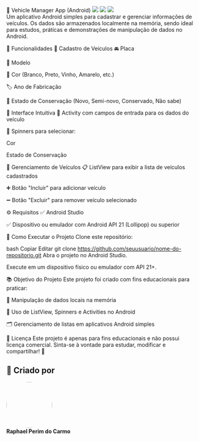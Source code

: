 🚗 Vehicle Manager App (Android)
<img src="https://img.shields.io/badge/Plataforma-Android-brightgreen?style=for-the-badge&logo=android"> <img src="https://img.shields.io/badge/Status-Concluído-blue?style=for-the-badge"> <img src="https://img.shields.io/badge/Linguagem-Java-orange?style=for-the-badge&logo=java"> <br>
Um aplicativo Android simples para cadastrar e gerenciar informações de veículos.
Os dados são armazenados localmente na memória, sendo ideal para estudos, práticas e demonstrações de manipulação de dados no Android.

📱 Funcionalidades
🔹 Cadastro de Veículos
🚘 Placa

🚗 Modelo

🎨 Cor (Branco, Preto, Vinho, Amarelo, etc.)

🏷️ Ano de Fabricação

🔧 Estado de Conservação (Novo, Semi-novo, Conservado, Não sabe)

🔹 Interface Intuitiva
📝 Activity com campos de entrada para os dados do veículo

🔄 Spinners para selecionar:

Cor

Estado de Conservação

🔹 Gerenciamento de Veículos
📋 ListView para exibir a lista de veículos cadastrados

➕ Botão "Incluir" para adicionar veículo

➖ Botão "Excluir" para remover veículo selecionado

⚙️ Requisitos
✅ Android Studio

✅ Dispositivo ou emulador com Android API 21 (Lollipop) ou superior

🚀 Como Executar o Projeto
Clone este repositório:

bash
Copiar
Editar
git clone https://github.com/seuusuario/nome-do-repositorio.git
Abra o projeto no Android Studio.

Execute em um dispositivo físico ou emulador com API 21+.

📚 Objetivo do Projeto
Este projeto foi criado com fins educacionais para praticar:

💾 Manipulação de dados locais na memória

📑 Uso de ListView, Spinners e Activities no Android

🗂️ Gerenciamento de listas em aplicativos Android simples

📝 Licença
Este projeto é apenas para fins educacionais e não possui licença comercial.
Sinta-se à vontade para estudar, modificar e compartilhar! 🚀


## 👤 Criado por

<img src="https://github.com/seuusuario.png" width="120" style="border-radius: 50%"><br>
<strong>Raphael Perim do Carmo</strong>



